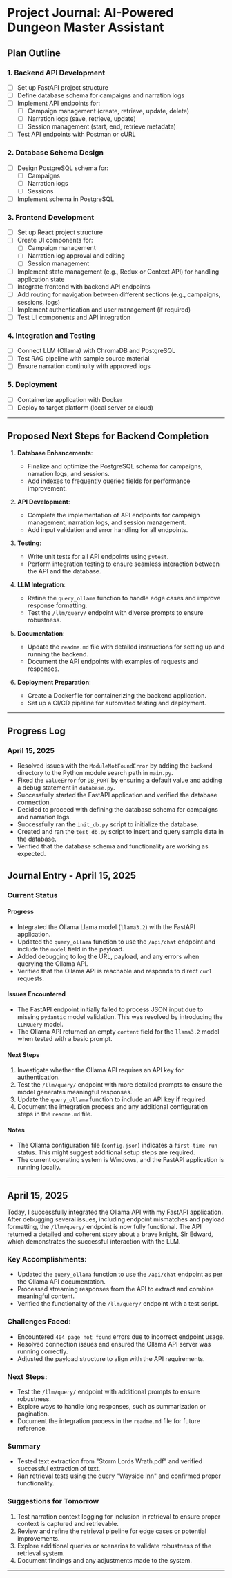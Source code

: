 # **Project Journal: AI-Powered Dungeon Master Assistant**

## **Plan Outline**

### **1. Backend API Development**
- [ ] Set up FastAPI project structure
- [ ] Define database schema for campaigns and narration logs
- [ ] Implement API endpoints for:
  - [ ] Campaign management (create, retrieve, update, delete)
  - [ ] Narration logs (save, retrieve, update)
  - [ ] Session management (start, end, retrieve metadata)
- [ ] Test API endpoints with Postman or cURL

### **2. Database Schema Design**
- [ ] Design PostgreSQL schema for:
  - [ ] Campaigns
  - [ ] Narration logs
  - [ ] Sessions
- [ ] Implement schema in PostgreSQL

### **3. Frontend Development**
- [ ] Set up React project structure
- [ ] Create UI components for:
  - [ ] Campaign management
  - [ ] Narration log approval and editing
  - [ ] Session management
- [ ] Implement state management (e.g., Redux or Context API) for handling application state
- [ ] Integrate frontend with backend API endpoints
- [ ] Add routing for navigation between different sections (e.g., campaigns, sessions, logs)
- [ ] Implement authentication and user management (if required)
- [ ] Test UI components and API integration

### **4. Integration and Testing**
- [ ] Connect LLM (Ollama) with ChromaDB and PostgreSQL
- [ ] Test RAG pipeline with sample source material
- [ ] Ensure narration continuity with approved logs

### **5. Deployment**
- [ ] Containerize application with Docker
- [ ] Deploy to target platform (local server or cloud)

---

## **Proposed Next Steps for Backend Completion**

1. **Database Enhancements**:
   - Finalize and optimize the PostgreSQL schema for campaigns, narration logs, and sessions.
   - Add indexes to frequently queried fields for performance improvement.

2. **API Development**:
   - Complete the implementation of API endpoints for campaign management, narration logs, and session management.
   - Add input validation and error handling for all endpoints.

3. **Testing**:
   - Write unit tests for all API endpoints using `pytest`.
   - Perform integration testing to ensure seamless interaction between the API and the database.

4. **LLM Integration**:
   - Refine the `query_ollama` function to handle edge cases and improve response formatting.
   - Test the `/llm/query/` endpoint with diverse prompts to ensure robustness.

5. **Documentation**:
   - Update the `readme.md` file with detailed instructions for setting up and running the backend.
   - Document the API endpoints with examples of requests and responses.

6. **Deployment Preparation**:
   - Create a Dockerfile for containerizing the backend application.
   - Set up a CI/CD pipeline for automated testing and deployment.

---

## **Progress Log**

### **April 15, 2025**
- Resolved issues with the `ModuleNotFoundError` by adding the `backend` directory to the Python module search path in `main.py`.
- Fixed the `ValueError` for `DB_PORT` by ensuring a default value and adding a debug statement in `database.py`.
- Successfully started the FastAPI application and verified the database connection.
- Decided to proceed with defining the database schema for campaigns and narration logs.
- Successfully ran the `init_db.py` script to initialize the database.
- Created and ran the `test_db.py` script to insert and query sample data in the database.
- Verified that the database schema and functionality are working as expected.

## Journal Entry - April 15, 2025

### Current Status

#### Progress
- Integrated the Ollama Llama model (`llama3.2`) with the FastAPI application.
- Updated the `query_ollama` function to use the `/api/chat` endpoint and include the `model` field in the payload.
- Added debugging to log the URL, payload, and any errors when querying the Ollama API.
- Verified that the Ollama API is reachable and responds to direct `curl` requests.

#### Issues Encountered
- The FastAPI endpoint initially failed to process JSON input due to missing `pydantic` model validation. This was resolved by introducing the `LLMQuery` model.
- The Ollama API returned an empty `content` field for the `llama3.2` model when tested with a basic prompt.

#### Next Steps
1. Investigate whether the Ollama API requires an API key for authentication.
2. Test the `/llm/query/` endpoint with more detailed prompts to ensure the model generates meaningful responses.
3. Update the `query_ollama` function to include an API key if required.
4. Document the integration process and any additional configuration steps in the `readme.md` file.

#### Notes
- The Ollama configuration file (`config.json`) indicates a `first-time-run` status. This might suggest additional setup steps are required.
- The current operating system is Windows, and the FastAPI application is running locally.

---

## April 15, 2025

Today, I successfully integrated the Ollama API with my FastAPI application. After debugging several issues, including endpoint mismatches and payload formatting, the `/llm/query/` endpoint is now fully functional. The API returned a detailed and coherent story about a brave knight, Sir Edward, which demonstrates the successful interaction with the LLM.

### Key Accomplishments:
- Updated the `query_ollama` function to use the `/api/chat` endpoint as per the Ollama API documentation.
- Processed streaming responses from the API to extract and combine meaningful content.
- Verified the functionality of the `/llm/query/` endpoint with a test script.

### Challenges Faced:
- Encountered `404 page not found` errors due to incorrect endpoint usage.
- Resolved connection issues and ensured the Ollama API server was running correctly.
- Adjusted the payload structure to align with the API requirements.

### Next Steps:
- Test the `/llm/query/` endpoint with additional prompts to ensure robustness.
- Explore ways to handle long responses, such as summarization or pagination.
- Document the integration process in the `readme.md` file for future reference.

### Summary
- Tested text extraction from "Storm Lords Wrath.pdf" and verified successful extraction of text.
- Ran retrieval tests using the query "Wayside Inn" and confirmed proper functionality.

### Suggestions for Tomorrow
1. Test narration context logging for inclusion in retrieval to ensure proper context is captured and retrievable.
2. Review and refine the retrieval pipeline for edge cases or potential improvements.
3. Explore additional queries or scenarios to validate robustness of the retrieval system.
4. Document findings and any adjustments made to the system.

---